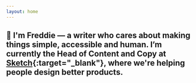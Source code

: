 ```yaml
---
layout: home
---
```


## 👋 I'm Freddie — a writer who cares about making things simple, accessible and human. I’m currently the Head of Content and Copy at [Sketch](https://www.sketch.com){:target="_blank"}, where we're helping people design better products.
